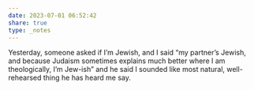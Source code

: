 ```yaml
---
date: 2023-07-01 06:52:42
share: true
type: _notes
---
```

Yesterday, someone asked if I’m Jewish, and I said “my partner’s Jewish, and because Judaism sometimes explains much better where I am theologically, I’m Jew-ish” and he said I sounded like most natural, well-rehearsed thing he has heard me say. 
